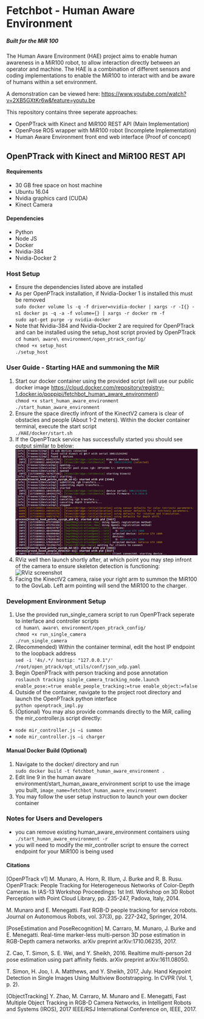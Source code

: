 # Fetchbot - Human Aware Environment
##### Built for the MiR 100
The Human Aware Environment (HAE) project aims to enable human awareness in a MiR100 robot, to allow interaction directly between an operator and machine. The HAE is a combination of different sensors and coding implementations to enable the MiR100 to interact with and be aware of humans within a set environment.

A demonstration can be viewed here: https://www.youtube.com/watch?v=2XB5GXtKr6w&feature=youtu.be

This repository contains three seperate approaches:
- OpenPTrack with Kinect and MiR100 REST API (Main Implementation)
- OpenPose ROS wrapper with MiR100 robot (Incomplete Implementation)
- Human Aware Environment front end web interface (Proof of concept)

## OpenPTrack with Kinect and MiR100 REST API

#### Requirements
- 30 GB free space on host machine
- Ubuntu 16.04
- Nvidia graphics card (CUDA)
- Kinect Camera

#### Dependencies
- Python
- Node JS
- Docker
- Nvidia-384
- Nvidia-Docker 2

### Host Setup
- Ensure the dependencies listed above are installed
- As per OpenPTrack installation, if Nvidia-Docker 1 is installed this must be removed  
`sudo docker volume ls -q -f driver=nvidia-docker | xargs -r -I{} -n1 docker ps -q -a -f volume={} | xargs -r docker rm -f`  
`sudo apt-get purge -y nvidia-docker`
- Note that Nvidia-384 and Nvidia-Docker 2 are required for OpenPTrack and can be installed using the setup_host script provied by OpenPTrack   
`cd human\ aware\ environment/open_ptrack_config/`    
`chmod +x setup_host`   
`./setup_host` 

### User Guide - Starting HAE and summoning the MiR
1. Start our docker container using the provided script (will use our public docker image https://cloud.docker.com/repository/registry-1.docker.io/poppipi/fetchbot_human_aware_environment)  
`chmod +x start_human_aware_environment`  
`./start_human_aware_environment`
2. Ensure the space directly infront of the KinectV2 camera is clear of obstacles and people (About 1-2 meters). Within the docker container terminal, execute the start script  
`./HAE/docker/start.sh`
3. If the OpenPTrack service has successfully started you should see output similar to below:   
![Terminal Output OpenPTrack](/images/openptrack_start_success.png)
4. RViz well then launch shortly after, at which point you may step infront of the camera to ensure skeleton detection is functioning:  
![RViz screenshot](/images/openptrack_rviz.png)
5. Facing the KinectV2 camera, raise your right arm to summon the MiR100 to the GovLab. Left arm pointing will send the MiR100 to the charger.

### Development Environment Setup
1. Use the provided run_single_camera script to run OpenPTrack seperate to interface and controller scripts    
`cd human\ aware\ environment/open_ptrack_config/`  
`chmod +x run_single_camera`  
`./run_single_camera`
2. (Recommended) Within the container terminal, edit the host IP endpoint to the loopback address   
`sed -i '4s/.*/ hostip: "127.0.0.1"/' /root/open_ptrack/opt_utils/conf/json_udp.yaml`
3. Begin OpenPTrack with person tracking and pose annotation  
`roslaunch tracking single_camera_tracking_node.launch enable_pose:=true enable_people_tracking:=true enable_object:=false`  
4. Outside of the container, navigate to the project root directory and launch the OpenPTrack python interface  
`python openptrack_impl.py` 
5. (Optional) You may also provide commands directly to the MiR, calling the mir_controller.js script directly: 
- `node mir_controller.js –i summon`
- `node mir_controller.js –i charger`

#### Manual Docker Build (Optional)
1. Navigate to the docker/ directory and run  
`sudo docker build -t fetchbot_human_aware_environment .`
2. Edit line 9 in the human aware environment/start_human_aware_environment script to use the image you built,  `image_name=fetchbot_human_aware_environment`
3. You may follow the user setup instruction to launch your own docker container

### Notes for Users and Developers
- you can remove existing human_aware_environment containers using `./start_human_aware_environment -r`
- you will need to modify the mir_controller script to ensure the correct endpoint for your MiR100 is being used

#### Citations
[OpenPTrack v1] M. Munaro, A. Horn, R. Illum, J. Burke and R. B. Rusu. OpenPTrack: People Tracking for Heterogeneous Networks of Color-Depth Cameras. In IAS-13 Workshop Proceedings: 1st Intl. Workshop on 3D Robot Perception with Point Cloud Library, pp. 235-247, Padova, Italy, 2014.

M. Munaro and E. Menegatti. Fast RGB-D people tracking for service robots. Journal on Autonomous Robots, vol. 37(3), pp. 227-242, Springer, 2014.

[PoseEstimation and PoseRecognition] M. Carraro, M. Munaro, J. Burke and E. Menegatti. Real-time marker-less multi-person 3D pose estimation in RGB-Depth camera networks. arXiv preprint arXiv:1710.06235, 2017.

Z. Cao, T. Simon, S. E. Wei, and Y. Sheikh, 2016. Realtime multi-person 2d pose estimation using part affinity fields. arXiv preprint arXiv:1611.08050.

T. Simon, H. Joo, I. A. Matthews, and Y. Sheikh, 2017, July. Hand Keypoint Detection in Single Images Using Multiview Bootstrapping. In CVPR (Vol. 1, p. 2).

[ObjectTracking] Y. Zhao, M. Carraro, M. Munaro and E. Menegatti, Fast Multiple Object Tracking in RGB-D Camera Networks, in Intelligent Robots and Systems (IROS), 2017 IEEE/RSJ International Conference on, IEEE, 2017.
